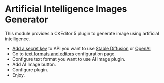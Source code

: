 # Artificial Intelligence Images Generator

This module provides a CKEditor 5 plugin to generate image using artificial intelligence.

* [Add a secret key](/admin/config/system/keys) to API you want to use [Stable Diffusion](https://stablediffusionapi.com/settings/api) or [OpenAI](https://platform.openai.com/)
* Go to [text formats and editors](/admin/config/content/formats) configuration page.
* Configure text format you want to use AI Image plugin.
* Add AI Image button.
* Configure plugin.
* Enjoy.
